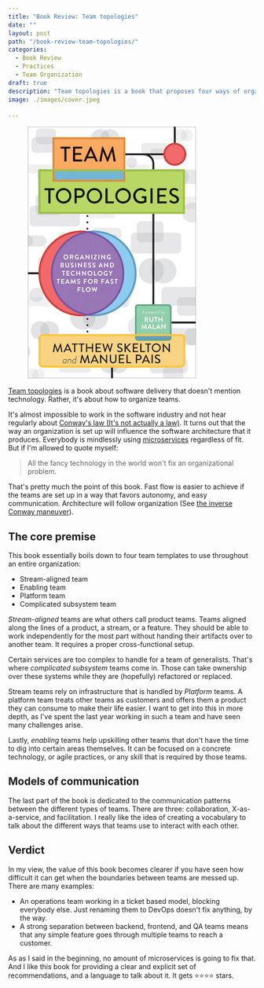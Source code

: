 ```yaml
---
title: "Book Review: Team topologies"
date: ""
layout: post
path: "/book-review-team-topologies/"
categories:
  - Book Review
  - Practices 
  - Team Organization
draft: true
description: "Team topologies is a book that proposes four ways of organizing teams that aim to empower them to build better software"
image: ./images/cover.jpeg

---
```


<figure class="figure">
  <img src="./images/cover.jpeg" alt="team topologies" />
</figure>

[Team topologies](https://teamtopologies.com/book) is a book about software delivery that doesn't mention technology. Rather, it's about how to organize teams.

It's almost impossible to work in the software industry and not hear regularly about [Conway's law (It's not actually a law)](https://en.wikipedia.org/wiki/Conway%27s_law). It turns out that the way an organization is set up will influence the software architecture that it produces. Everybody is mindlessly using [microservices](https://microservices.io/) regardless of fit. But if I'm allowed to quote myself:

> All the fancy technology in the world won't fix an organizational problem.

That's pretty much the point of this book. Fast flow is easier to achieve if the teams are set up in a way that favors autonomy, and easy communication. Architecture will follow organization (See [the inverse Conway maneuver](https://www.thoughtworks.com/radar/techniques/inverse-conway-maneuver)).

## The core premise

This book essentially boils down to four team templates to use throughout an entire organization:

- Stream-aligned team
- Enabling team
- Platform team
- Complicated subsystem team

_Stream-aligned_ teams are what others call product teams. Teams aligned along the lines of a product, a stream, or a feature. They should be able to work independently for the most part without handing their artifacts over to another team. It requires a proper cross-functional setup.

Certain services are too complex to handle for a team of generalists. That's where _complicated subsystem_ teams come in. Those can take ownership over these systems while they are (hopefully) refactored or replaced.

Stream teams rely on infrastructure that is handled by _Platform_ teams. A platform team treats other teams as customers and offers them a product they can consume to make their life easier. I want to get into this in more depth, as I've spent the last year working in such a team and have seen many challenges arise.

Lastly, _enabling_ teams help upskilling other teams that don't have the time to dig into certain areas themselves. It can be focused on a concrete technology, or agile practices, or any skill that is required by those teams.

## Models of communication

The last part of the book is dedicated to the communication patterns between the different types of teams. There are three: collaboration, X-as-a-service, and facilitation. I really like the idea of creating a vocabulary to talk about the different ways that teams use to interact with each other. 

## Verdict

In my view, the value of this book becomes clearer if you have seen how difficult it can get when the boundaries between teams are messed up. There are many examples:

- An operations team working in a ticket based model, blocking everybody else. Just renaming them to DevOps doesn't fix anything, by the way.
- A strong separation between backend, frontend, and QA teams means that any simple feature goes through multiple teams to reach a customer.

As as I said in the beginning, no amount of microservices is going to fix that. And I like this book for providing a clear and explicit set of recommendations, and a language to talk about it. It gets ⭐⭐⭐⭐ stars.
